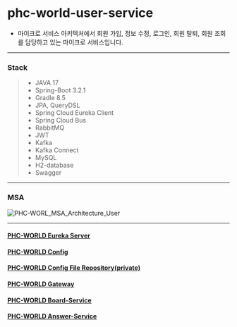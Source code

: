 # phc-world-user-service
* 마이크로 서비스 아키텍처에서 회원 가입, 정보 수정, 로그인, 회원 탈퇴, 회원 조회를 담당하고 있는 마이크로 서비스입니다.
***
### Stack
> * JAVA 17
> * Spring-Boot 3.2.1
> * Gradle 8.5
> * JPA, QueryDSL
> * Spring Cloud Eureka Client
> * Spring Cloud Bus
> * RabbitMQ
> * JWT
> * Kafka
> * Kafka Connect
> * MySQL
> * H2-database
> * Swagger
*** 
### MSA
![PHC-WORL_MSA_Architecture_User](https://github.com/javamogi/phc-world-user-service/assets/40781237/3dec0c12-9976-4e9d-97cb-cfd5f893cda4)
*** 
#### [PHC-WORLD Eureka Server](https://github.com/javamogi/phcworld-discovery)
#### [PHC-WORLD Config](https://github.com/javamogi/phc-world-config)
#### [PHC-WORLD Config File Repository(private)](https://github.com/javamogi/phc-world-git-repo)
#### [PHC-WORLD Gateway](https://github.com/javamogi/phc-world-gateway)
#### [PHC-WORLD Board-Service](https://github.com/javamogi/phc-world-board-service)
#### [PHC-WORLD Answer-Service](https://github.com/javamogi/phc-world-board-answer-service)


